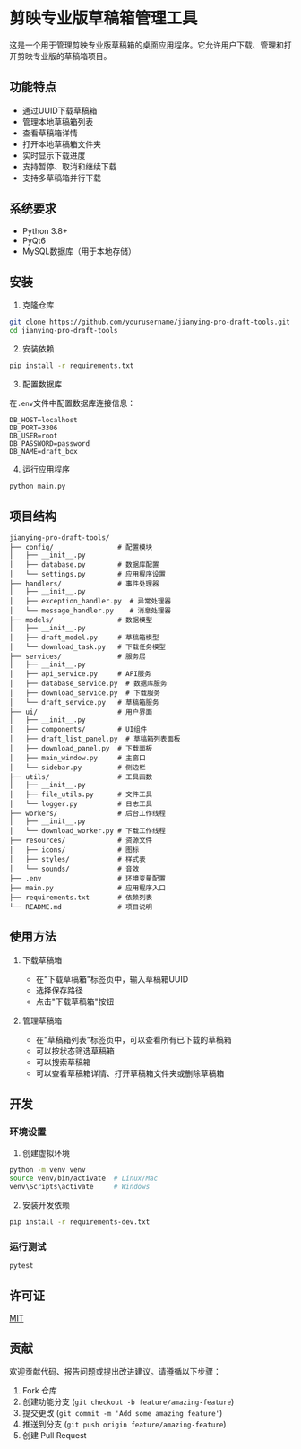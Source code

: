 # 剪映专业版草稿箱管理工具

这是一个用于管理剪映专业版草稿箱的桌面应用程序。它允许用户下载、管理和打开剪映专业版的草稿箱项目。

## 功能特点

- 通过UUID下载草稿箱
- 管理本地草稿箱列表
- 查看草稿箱详情
- 打开本地草稿箱文件夹
- 实时显示下载进度
- 支持暂停、取消和继续下载
- 支持多草稿箱并行下载

## 系统要求

- Python 3.8+
- PyQt6
- MySQL数据库（用于本地存储）

## 安装

1. 克隆仓库

```bash
git clone https://github.com/yourusername/jianying-pro-draft-tools.git
cd jianying-pro-draft-tools
```

2. 安装依赖

```bash
pip install -r requirements.txt
```

3. 配置数据库

在`.env`文件中配置数据库连接信息：

```
DB_HOST=localhost
DB_PORT=3306
DB_USER=root
DB_PASSWORD=password
DB_NAME=draft_box
```

4. 运行应用程序

```bash
python main.py
```

## 项目结构

```
jianying-pro-draft-tools/
├── config/                # 配置模块
│   ├── __init__.py
│   ├── database.py        # 数据库配置
│   └── settings.py        # 应用程序设置
├── handlers/              # 事件处理器
│   ├── __init__.py
│   ├── exception_handler.py  # 异常处理器
│   └── message_handler.py    # 消息处理器
├── models/                # 数据模型
│   ├── __init__.py
│   ├── draft_model.py     # 草稿箱模型
│   └── download_task.py   # 下载任务模型
├── services/              # 服务层
│   ├── __init__.py
│   ├── api_service.py     # API服务
│   ├── database_service.py  # 数据库服务
│   ├── download_service.py  # 下载服务
│   └── draft_service.py   # 草稿箱服务
├── ui/                    # 用户界面
│   ├── __init__.py
│   ├── components/        # UI组件
│   ├── draft_list_panel.py  # 草稿箱列表面板
│   ├── download_panel.py  # 下载面板
│   ├── main_window.py     # 主窗口
│   └── sidebar.py         # 侧边栏
├── utils/                 # 工具函数
│   ├── __init__.py
│   ├── file_utils.py      # 文件工具
│   └── logger.py          # 日志工具
├── workers/               # 后台工作线程
│   ├── __init__.py
│   └── download_worker.py # 下载工作线程
├── resources/             # 资源文件
│   ├── icons/             # 图标
│   ├── styles/            # 样式表
│   └── sounds/            # 音效
├── .env                   # 环境变量配置
├── main.py                # 应用程序入口
├── requirements.txt       # 依赖列表
└── README.md              # 项目说明
```

## 使用方法

1. 下载草稿箱

   - 在"下载草稿箱"标签页中，输入草稿箱UUID
   - 选择保存路径
   - 点击"下载草稿箱"按钮

2. 管理草稿箱

   - 在"草稿箱列表"标签页中，可以查看所有已下载的草稿箱
   - 可以按状态筛选草稿箱
   - 可以搜索草稿箱
   - 可以查看草稿箱详情、打开草稿箱文件夹或删除草稿箱

## 开发

### 环境设置

1. 创建虚拟环境

```bash
python -m venv venv
source venv/bin/activate  # Linux/Mac
venv\Scripts\activate     # Windows
```

2. 安装开发依赖

```bash
pip install -r requirements-dev.txt
```

### 运行测试

```bash
pytest
```

## 许可证

[MIT](LICENSE)

## 贡献

欢迎贡献代码、报告问题或提出改进建议。请遵循以下步骤：

1. Fork 仓库
2. 创建功能分支 (`git checkout -b feature/amazing-feature`)
3. 提交更改 (`git commit -m 'Add some amazing feature'`)
4. 推送到分支 (`git push origin feature/amazing-feature`)
5. 创建 Pull Request
